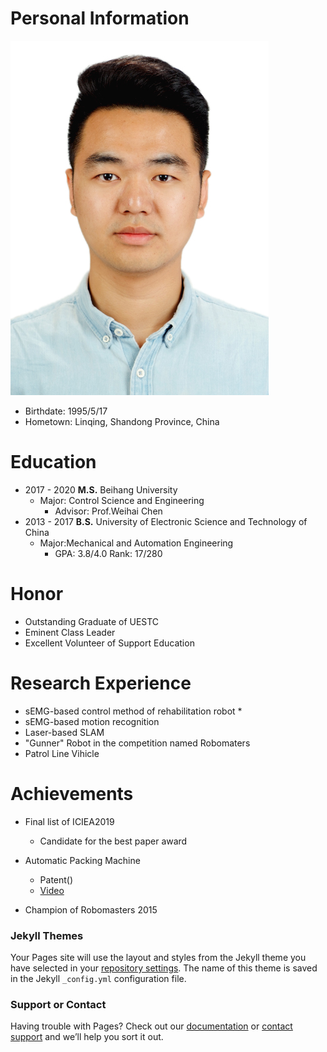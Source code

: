 # Personal Information
 ![image](https://github.com/Miracle-qi/miracle-qi.github.io/blob/master/picture.JPG) 
* Birthdate: 1995/5/17
* Hometown: Linqing, Shandong Province, China

# Education

* 2017 - 2020 **M.S.**  Beihang University
  * Major: Control Science and Engineering
    * Advisor: Prof.Weihai Chen
* 2013 - 2017 **B.S.**  University of Electronic Science and Technology of China
  * Major:Mechanical and Automation Engineering
    * GPA: 3.8/4.0 Rank: 17/280

# Honor

* Outstanding Graduate of UESTC
* Eminent Class Leader
* Excellent Volunteer of Support Education

# Research Experience

* sEMG-based control method of rehabilitation robot
  * 
* sEMG-based motion recognition
* Laser-based SLAM
* "Gunner" Robot in the competition named Robomaters
* Patrol Line Vihicle

# Achievements

* Final list of ICIEA2019

  * Candidate for the best paper award

* Automatic Packing Machine

  * Patent()
  * [Video](http://v.youku.com/v_show/id_XMTU2MzgyMTI0OA==.html?from=s1.8-1-1.2)

* Champion of Robomasters 2015

  

### Jekyll Themes

Your Pages site will use the layout and styles from the Jekyll theme you have selected in your [repository settings](https://github.com/Miracle-qi/shuhaoqi.github.com/settings). The name of this theme is saved in the Jekyll `_config.yml` configuration file.

### Support or Contact

Having trouble with Pages? Check out our [documentation](https://help.github.com/categories/github-pages-basics/) or [contact support](https://github.com/contact) and we’ll help you sort it out.
